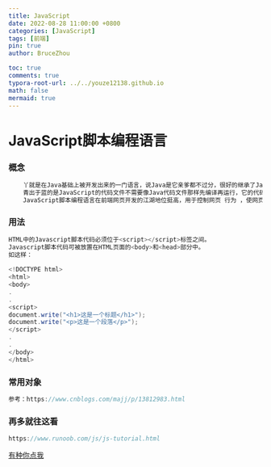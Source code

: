 ```yaml
---
title: JavaScript
date: 2022-08-28 11:00:00 +0800
categories: [JavaScript]
tags: [前端]
pin: true
author: BruceZhou

toc: true
comments: true
typora-root-url: ../../youze12138.github.io
math: false
mermaid: true
---
```


#  JavaScript脚本编程语言

### 概念

~~~java
	丫就是在Java基础上被开发出来的一门语言，说Java是它亲爹都不过分，很好的继承了Java跨平台，面向对象的特性。
    青出于蓝的是JavaScript的代码文件不需要像Java代码文件那样先编译再运行，它的代码文件可以直接被浏览器解析并运行。
    JavaScript脚本编程语言在前端网页开发的江湖地位挺高，用于控制网页 行为 ，使网页交互，与CSS，HTML并称前端三剑客。
~~~

### 用法

~~~java
HTML中的Javascript脚本代码必须位于<script></script>标签之间。
Javascript脚本代码可被放置在HTML页面的<body>和<head>部分中。
如这样：
    
<!DOCTYPE html>
<html>
<body>
.
.
<script>
document.write("<h1>这是一个标题</h1>");
document.write("<p>这是一个段落</p>");
</script>
.
.
</body>
</html>
~~~

### 常用对象

~~~java
参考：https://www.cnblogs.com/majj/p/13812983.html
~~~



### 再多就往这看

~~~java
https://www.runoob.com/js/js-tutorial.html

~~~

[有种你点我](https://www.runoob.com/js/js-tutorial.html)


